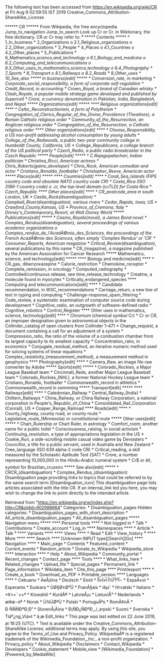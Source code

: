 The following text has been accessed from https://en.wikipedia.org/wiki/CR at Fri Aug 9 02:59:55 IST 2019
Creative_Commons_Attribution-ShareAlike_License




















****** CR ******
From Wikipedia, the free encyclopedia
Jump_to_navigation Jump_to_search
 Look up Cr or Cr. in Wiktionary, the free dictionary.
CR or Cr may refer to:
⁰
***** Contents *****
    * 1_In_business
    * 2_Organizations
          o 2.1_Religious_organizations
          o 2.2_Other_organizations
    * 3_People
    * 4_Places
          o 4.1_Countries
          o 4.2_Other_places
    * 5_Publications
    * 6_Mathematics,_science,_and_technology
          o 6.1_Biology_and_medicine
          o 6.2_Computing_and_telecommunications
          o 6.3_Other_uses_in_mathematics,_science,_technology
          o 6.4_Photography
    * 7_Sports
    * 8_Transport
          o 8.1_Railways
          o 8.2_Roads
    * 9_Other_uses
    * 10_See_also
***** In business[edit] *****
    * Conversion_rate, in marketing
    * Corporate_social_responsibility, a form of corporate self-regulation
    * Credit_Record, in accounting
    * Crown_Royal, a brand of Canadian whisky
    * Clash_Royale, a popular mobile strategy game developed and published by
      Supercell
    * Crore, a currency denomination in Pakistan, India, Bangladesh, and Nepal
***** Organizations[edit] *****
**** Religious organizations[edit] ****
    * Celtic_Reconstructionism, a form of Polytheism
    * Congregation_of_Clerics_Regular_of_the_Divine_Providence (Theatines), a
      Roman Catholic religious order
    * Community_of_the_Resurrection, an Anglican religious order
    * Congregation_of_the_Resurrection, a Catholic religious order
**** Other organizations[edit] ****
    * Choose_Responsibility, a US non-profit addressing alcohol consumption by
      young adults
    * College_of_the_Redwoods, a public two-year community college in Humboldt
      County, California, US
    * College_Republicans, a college branch of the US political party
    * Czech_Radio, a public radio broadcaster in the Czech Republic
***** People[edit] *****
    * C._Rajagopalachari, Indian politician
    * Christina_Ricci, American actress
    * Chris_Roberts_(game_developer)
    * Chris_Rock, American comedian and actor
    * Cristiano_Ronaldo, footballer
    * Christopher_Reeve, American actor
***** Places[edit] *****
**** Countries[edit] ****
    * Coral_Sea_Islands (FIPS country code and obsolete NATO country code CR)
    * Costa_Rica (ISO 3166-1 country code)
          o .cr, the top-level domain (ccTLD) for Costa Rica
    * Czech_Republic
**** Other places[edit] ****
    * CR_postcode_area in south London, UK
    * Castle_Rock_(disambiguation)
    * Campbell_River_(disambiguation), various rivers
    * Cedar_Rapids, Iowa, US
    * Crawford_County,_Kansas, US
    * Province_of_Cremona, Italy
    * Disney's_Contemporary_Resort, at Walt Disney World
***** Publications[edit] *****
    * Casino_Royale_(novel), a James Bond novel
    * Comptes_Rendus_(disambiguation), several proceedings of various academic
      organizations
          o Comptes_rendus_de_l'AcadÃ©mie_des_Sciences, the proceedings of the
            French AcadÃ©mie des Sciences, often simply 'Comptes Rendus' or
            'CR'
    * Consumer_Reports, American magazine
    * Critical_Review_(disambiguation), several publications by this name
    * CR_(magazine), a magazine published by the American Association for
      Cancer Research
***** Mathematics, science, and technology[edit] *****
**** Biology and medicine[edit] ****
    * CR_gas, dibenzoxazepine
    * Calorie_restriction
    * Chemokine_receptor
    * Complete_remission, in oncology
    * Computed_radiography
    * Controlled/continuous release, see time_release_technology
    * Creatine, a molecule found in myocytes
    * Critically_endangered_species
**** Computing and telecommunications[edit] ****
    * Candidate recommendation, in W3C_recommendations
    * Carriage_return, a new line of text in typing and computing
    * Challenge-response_spam_filtering
    * Code_review, a systematic examination of computer source code during
      development
    * Cognitive_radio, an outgrowth of software-defined radio
    * Cognitive_robotics
    * Control_Register
**** Other uses in mathematics, science, technology[edit] ****
    * Chromium (chemical symbol Cr)
    * Cr or CR, an improper designation given to astronomical objects in the
      Collinder_catalog of open clusters from Collinder 1–471
    * Change_request, a document containing a call for an adjustment of a
      system
    * Compression_ratio, the ratio of the volume of a combustion chamber from
      its largest capacity to its smallest capacity
    * Concentration_ratio, in economics
    * Conjugate_residual_method, an iterative numeric method used for solving
      systems of linear equations
    * Complex_resistivity_(measurement_method), a measurement method in
      geophysics
**** Photography[edit] ****
    * Camera_Raw, an image file raw converter by Adobe
***** Sports[edit] *****
    * Colorado_Rockies, a Major League Baseball team
    * Cincinnati_Reds, another Major League Baseball team
    * Colorado_Rockies_(NHL), a former National Hockey League team
    * Cristiano_Ronaldo, footballer
    * Commonwealth_record in athletics
    * Commonwealth_record in swimming
***** Transport[edit] *****
**** Railways[edit] ****
    * Caledonian_Railway
    * Central_Railway_(India)
    * Chiltern_Railways
    * China_Railway, or China Railway Corporation, a national corporation in
      People's_Republic_of_China
    * Consolidated_Rail_Corporation (Conrail), US
    * Copper_Range_Railroad
**** Roads[edit] ****
    * County_highway, county road, or county route
    * Legislative_route_(Minnesota) or constitutional route
***** Other uses[edit] *****
    * Chart_Rulership or Chart Ruler, in astrology
    * Comfort_room, another name for a public toilet
    * Consciousness_raising, in social activism
    * Continuing_resolution, a type of appropriations legislation in the US
    * Cookie_Run, a side-scrolling mobile casual video game by Devsisters
    * Councillor, a title for a public servant, used in Australia and New
      Zealand
    * Cree_language (ISO 639 alpha-2 code CR)
    * Critical_reading, a skill measured by the Scholastic Aptitude Test (SAT)
    * Crore, a number representing 10,000,000 in the Hindu-Arabic numeral
      system
    * Cr$ or â¢, symbol for Brazilian_cruzeiro
***** See also[edit] *****
    * CRCR_(disambiguation)
    * Comptes_Rendus_(disambiguation)
                      Disambiguation page providing links to topics that could
                      be referred to by the same search term
[Disambiguation_icon] This disambiguation page lists articles associated with
                      the title CR.
                      If an internal_link led you here, you may wish to change
                      the link to point directly to the intended article.

Retrieved from "https://en.wikipedia.org/w/index.php?title=CR&oldid=902988664"
Categories:
    * Disambiguation_pages
Hidden categories:
    * Disambiguation_pages_with_short_description
    * All_article_disambiguation_pages
    * All_disambiguation_pages
***** Navigation menu *****
**** Personal tools ****
    * Not logged in
    * Talk
    * Contributions
    * Create_account
    * Log_in
**** Namespaces ****
    * Article
    * Talk
⁰
**** Variants ****
**** Views ****
    * Read
    * Edit
    * View_history
⁰
**** More ****
**** Search ****
[Unknown INPUT type][Search][Go]
**** Navigation ****
    * Main_page
    * Contents
    * Featured_content
    * Current_events
    * Random_article
    * Donate_to_Wikipedia
    * Wikipedia_store
**** Interaction ****
    * Help
    * About_Wikipedia
    * Community_portal
    * Recent_changes
    * Contact_page
**** Tools ****
    * What_links_here
    * Related_changes
    * Upload_file
    * Special_pages
    * Permanent_link
    * Page_information
    * Wikidata_item
    * Cite_this_page
**** Print/export ****
    * Create_a_book
    * Download_as_PDF
    * Printable_version
**** Languages ****
    * Cebuano
    * ÄeÅ¡tina
    * Deutsch
    * Eesti
    * ÎÎ»Î»Î·Î½Î¹ÎºÎ¬
    * EspaÃ±ol
    * Esperanto
    * Euskara
    * ÙØ§Ø±Ø³Û
    * FranÃ§ais
    * íêµ­ì´
    * Hrvatski
    * Italiano
    * ×¢××¨××ª
    * Kiswahili
    * KurdÃ®
    * LatvieÅ¡u
    * LietuviÅ³
    * Nederlands
    * æ¥æ¬èª
    * Norsk
    * Ù¾ÚØªÙ
    * Polski
    * PortuguÃªs
    * RomÃ¢nÄ
    * Ð ÑÑÑÐºÐ¸Ð¹
    * SlovenÅ¡Äina
    * Ð¡ÑÐ¿ÑÐºÐ¸_/_srpski
    * Suomi
    * Svenska
    * Tiáº¿ng_Viá»t
    * ä¸­æ
Edit_links
    * This page was last edited on 22 June 2019, at 19:25 (UTC).
    * Text is available under the Creative_Commons_Attribution-ShareAlike
      License; additional terms may apply. By using this site, you agree to the
      Terms_of_Use and Privacy_Policy. WikipediaÂ® is a registered trademark of
      the Wikimedia_Foundation,_Inc., a non-profit organization.
    * Privacy_policy
    * About_Wikipedia
    * Disclaimers
    * Contact_Wikipedia
    * Developers
    * Cookie_statement
    * Mobile_view
    * [Wikimedia_Foundation]
    * [Powered_by_MediaWiki]
